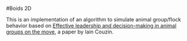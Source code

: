 #Boids 2D

This is an implementation of an algorithm to simulate animal group/flock behavior based on [Effective leadership and decision-making in animal groups on the move](https://www.nature.com/articles/nature03236?message=remove&free=2), a paper by Iain Couzin.
